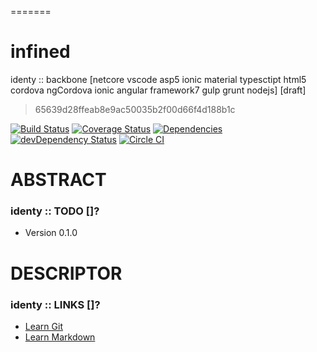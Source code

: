 =======
# infined
identy :: backbone [netcore vscode asp5 ionic material typesctipt html5 cordova ngCordova ionic angular framework7 gulp grunt nodejs] [draft]

> 65639d28ffeab8e9ac50035b2f00d66f4d188b1c

[![Build Status](https://travis-ci.org/identy/infined.svg?branch=master)](https://travis-ci.org/identy/infined)
[![Coverage Status](https://coveralls.io/repos/identy/infined/badge.svg?branch=master&service=github)](https://coveralls.io/github/identy/infined?branch=master)
[![Dependencies](https://david-dm.org/identy/infined.svg)](https://david-dm.org/identy/infined)
[![devDependency Status](https://david-dm.org/identy/infined/dev-status.svg)](https://david-dm.org/identy/infined#info=devDependencies)
[![Circle CI](https://circleci.com/gh/identy/infined.svg?style=shield&circle-token=d6262ca6446110eddc3e5d6385520620b301274b)](https://circleci.com/gh/identy/infined)

# ABSTRACT #

### identy :: TODO []? ###

* Version 0.1.0

# DESCRIPTOR #

### identy :: LINKS []? ###

* [Learn Git](https://www.atlassian.com/git/)
* [Learn Markdown](https://bitbucket.org/tutorials/markdowndemo)

